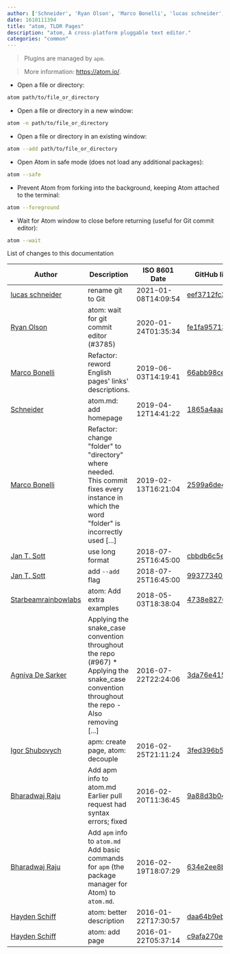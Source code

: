 ```yaml
---
author: ['Schneider', 'Ryan Olson', 'Marco Bonelli', 'lucas schneider', 'Agniva De Sarker', 'Igor Shubovych', 'Hayden Schiff', 'Jan T. Sott', 'Bharadwaj Raju', 'Starbeamrainbowlabs']
date: 1610111394
title: "atom, TLDR Pages"
description: "atom, A cross-platform pluggable text editor."
categories: "common"
---
```

> Plugins are managed by `apm`.

> More information: <https://atom.io/>.

- Open a file or directory:

```bash
atom path/to/file_or_directory
```

- Open a file or directory in a new window:

```bash
atom -n path/to/file_or_directory
```

- Open a file or directory in an existing window:

```bash
atom --add path/to/file_or_directory
```

- Open Atom in safe mode (does not load any additional packages):

```bash
atom --safe
```

- Prevent Atom from forking into the background, keeping Atom attached to the terminal:

```bash
atom --foreground
```

- Wait for Atom window to close before returning (useful for Git commit editor):

```bash
atom --wait
```
List of changes to this documentation


Author | Description | ISO 8601 Date | GitHub link
------|-----|-----|-----
[lucas schneider](mailto:casdpa@gmail.com) | rename git to Git | 2021-01-08T14:09:54 | [eef3712fc3a6](https://github.com/tldr-pages/tldr/commit/eef3712fc3a6a3774384b2e4ed934583c8349d75)
[Ryan Olson](mailto:ryanolsonx@gmail.com) | atom: wait for git commit editor (#3785) | 2020-01-24T01:35:34 | [fe1fa9571309](https://github.com/tldr-pages/tldr/commit/fe1fa95713096ab0a58bb2fac059f89975ca763d)
[Marco Bonelli](mailto:marco@mebeim.net) | Refactor: reword English pages' links' descriptions. | 2019-06-03T14:19:41 | [66abb98ce935](https://github.com/tldr-pages/tldr/commit/66abb98ce935c0f4516bf30c4d6da72180d5a3ab)
[Schneider](mailto:lucas.schneider@sap.com) | atom.md: add homepage | 2019-04-12T14:41:22 | [1865a4aaa38b](https://github.com/tldr-pages/tldr/commit/1865a4aaa38bfef665280c7da93307fa7e652de4)
[Marco Bonelli](mailto:mb5.marcob@gmail.com) | Refactor: change "folder" to "directory" where needed. This commit fixes every instance in which the word "folder" is incorrectly used [...] | 2019-02-13T16:21:04 | [2599a6de483a](https://github.com/tldr-pages/tldr/commit/2599a6de483a70601ab17b29e0f18a5a8bdcaa12)
[Jan T. Sott](mailto:jan@idleberg.com) | use long format | 2018-07-25T16:45:00 | [cbbdb6c5e685](https://github.com/tldr-pages/tldr/commit/cbbdb6c5e685c7b523d999f0cb204a252036b498)
[Jan T. Sott](mailto:jan@idleberg.com) | add `--add` flag | 2018-07-25T16:45:00 | [99377340c8b7](https://github.com/tldr-pages/tldr/commit/99377340c8b70d1e931455e1941cff750f43669f)
[Starbeamrainbowlabs](mailto:sbrl@starbeamrainbowlabs.com) | atom: Add extra examples | 2018-05-03T18:38:04 | [4738e82768bb](https://github.com/tldr-pages/tldr/commit/4738e82768bb628da7d20a4e4fe313ee600d97ff)
[Agniva De Sarker](mailto:agnivade@yahoo.co.in) | Applying the snake_case convention throughout the repo (#967) * Applying the snake_case convention throughout the repo - Also removing [...] | 2016-07-22T22:24:06 | [3da76e4150b8](https://github.com/tldr-pages/tldr/commit/3da76e4150b8631fd74aabfcc953cc23731b6bb8)
[Igor Shubovych](mailto:igor.shubovych@gmail.com) | apm: create page, atom: decouple | 2016-02-25T21:11:24 | [3fed396b5c0f](https://github.com/tldr-pages/tldr/commit/3fed396b5c0fc2defcc4770dc843a45d7835181e)
[Bharadwaj Raju](mailto:bharadwaj.raju777@gmail.com) | Add apm info to atom.md Earlier pull request had syntax errors; fixed | 2016-02-20T11:36:45 | [9a88d3b0491f](https://github.com/tldr-pages/tldr/commit/9a88d3b0491fd9d5c2f518cd390b4f689d6153f6)
[Bharadwaj Raju](mailto:bharadwaj.raju777@gmail.com) | Add `apm` info to `atom.md` Add basic commands for `apm` (the package manager for Atom) to `atom.md`. | 2016-02-19T18:07:29 | [634e2ee8b4e0](https://github.com/tldr-pages/tldr/commit/634e2ee8b4e0424ff03b5454fe1f2fb6deb43629)
[Hayden Schiff](mailto:oxguy3@gmail.com) | atom: better description | 2016-01-22T17:30:57 | [daa64b9eb182](https://github.com/tldr-pages/tldr/commit/daa64b9eb1823002b5c500adf8ea3c802bd08e2f)
[Hayden Schiff](mailto:oxguy3@gmail.com) | atom: add page | 2016-01-22T05:37:14 | [c9afa270efc0](https://github.com/tldr-pages/tldr/commit/c9afa270efc0b68f3d7ed4fc5fc6f4835ab7d7d9)

